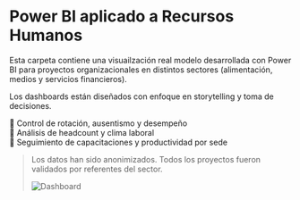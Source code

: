 # Power BI aplicado a Recursos Humanos

Esta carpeta contiene una visuailzación real modelo desarrollada con Power BI para proyectos organizacionales en distintos sectores (alimentación, medios y servicios financieros).

Los dashboards están diseñados con enfoque en storytelling y toma de decisiones.

🔹 Control de rotación, ausentismo y desempeño  
🔹 Análisis de headcount y clima laboral  
🔹 Seguimiento de capacitaciones y productividad por sede

> Los datos han sido anonimizados. Todos los proyectos fueron validados por referentes del sector.
>
> ![Dashboard](powerbi-dashboard.jpeg)
